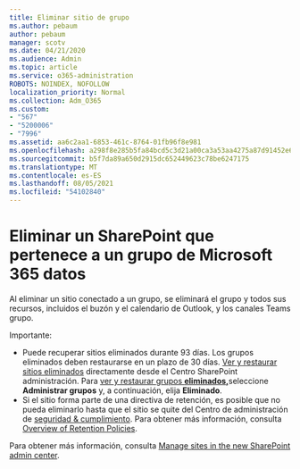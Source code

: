 ```yaml
---
title: Eliminar sitio de grupo
ms.author: pebaum
author: pebaum
manager: scotv
ms.date: 04/21/2020
ms.audience: Admin
ms.topic: article
ms.service: o365-administration
ROBOTS: NOINDEX, NOFOLLOW
localization_priority: Normal
ms.collection: Adm_O365
ms.custom:
- "567"
- "5200006"
- "7996"
ms.assetid: aa6c2aa1-6853-461c-8764-01fb96f8e981
ms.openlocfilehash: a298f8e285b5fa84bcd5c3d21a00ca3a53aa4275a87d91452e6c41587fd20e7b
ms.sourcegitcommit: b5f7da89a650d2915dc652449623c78be6247175
ms.translationtype: MT
ms.contentlocale: es-ES
ms.lasthandoff: 08/05/2021
ms.locfileid: "54102840"
---
```

# <a name="delete-a-sharepoint-site-that-belongs-to-a-microsoft-365-group"></a>Eliminar un SharePoint que pertenece a un grupo de Microsoft 365 datos

Al eliminar un sitio conectado a un grupo, se eliminará el grupo y todos sus recursos, incluidos el buzón y el calendario de Outlook, y los canales Teams grupo.
  
Importante:

- Puede recuperar sitios eliminados durante 93 días. Los grupos eliminados deben restaurarse en un plazo de 30 días. [Ver y restaurar sitios eliminados](https://admin.microsoft.com/sharepoint?page=recyclebin&modern=true) directamente desde el Centro SharePoint administración. Para [ver y restaurar grupos **eliminados,**](https://admin.microsoft.com/Adminportal/Home?source=applauncher#/deletedgroups)seleccione **Administrar grupos** y, a continuación, elija **Eliminado**.
- Si el sitio forma parte de una directiva de retención, es posible que no pueda eliminarlo hasta que el sitio se quite del Centro de administración de [seguridad & cumplimiento](https://protection.office.com/?rfr=AdminCenter#/retention). Para obtener más información, consulta [Overview of Retention Policies](/microsoft-365/compliance/retention-policies).
  
Para obtener más información, consulta [Manage sites in the new SharePoint admin center](/sharepoint/manage-sites-in-new-admin-center).
